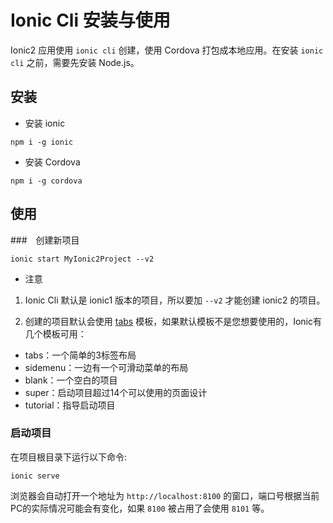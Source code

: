 # Ionic Cli 安装与使用

Ionic2 应用使用 `ionic cli` 创建，使用 Cordova 打包成本地应用。在安装 `ionic cli` 之前，需要先安装 Node.js。

## 安装

* 安装 ionic

```npm
npm i -g ionic
```

* 安装 Cordova

```npm
npm i -g cordova
```

## 使用

###　创建新项目

```npm 
ionic start MyIonic2Project --v2
```

* 注意

1. Ionic Cli 默认是 ionic1 版本的项目，所以要加 `--v2` 才能创建 ionic2 的项目。

2. 创建的项目默认会使用 [tabs](https://github.com/driftyco/ionic2-starter-tabs) 模板，如果默认模板不是您想要使用的，Ionic有几个模板可用：

  * tabs：一个简单的3标签布局
  * sidemenu：一边有一个可滑动菜单的布局
  * blank：一个空白的项目
  * super：启动项目超过14个可以使用的页面设计
  * tutorial：指导启动项目


### 启动项目

在项目根目录下运行以下命令:

```npm
ionic serve
```

浏览器会自动打开一个地址为 `http://localhost:8100` 的窗口，端口号根据当前PC的实际情况可能会有变化，如果 `8100` 被占用了会使用 `8101` 等。